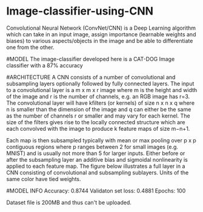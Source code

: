 # Image-classifier-using-CNN
 Convolutional Neural Network (ConvNet/CNN) is a Deep Learning algorithm which can take in an input image, assign importance (learnable weights and biases) to various aspects/objects in the image and be able to differentiate one from the other.
 
 
 #MODEL
 The image-classifier developed here is a CAT-DOG Image classifier with a 87% accuracy
 

#ARCHITECTURE
A CNN consists of a number of convolutional and subsampling layers optionally followed by fully connected layers. The input to a convolutional layer is a m x m x r image where m is the height and width of the image and r is the number of channels, e.g. an RGB image has r=3. The convolutional layer will have kfilters (or kernels) of size n x n x q where n is smaller than the dimension of the image and q can either be the same as the number of channels r or smaller and may vary for each kernel. The size of the filters gives rise to the locally connected structure which are each convolved with the image to produce k feature maps of size m−n+1.

Each map is then subsampled typically with mean or max pooling over p x p contiguous regions where p ranges between 2 for small images (e.g. MNIST) and is usually not more than 5 for larger inputs. Either before or after the subsampling layer an additive bias and sigmoidal nonlinearity is applied to each feature map. The figure below illustrates a full layer in a CNN consisting of convolutional and subsampling sublayers. Units of the same color have tied weights.


#MODEL INFO
 Accuracy: 0.8744
 Validaton set loss: 0.4881
 Epochs: 100
 
 
 Dataset file is 200MB and thus can't be uploaded. 

